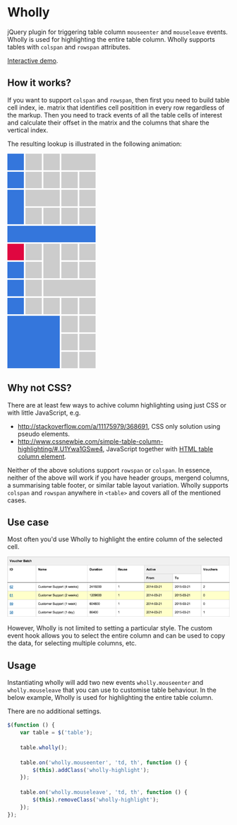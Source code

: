 # Wholly

jQuery plugin for triggering table column `mouseenter` and `mouseleave` events. Wholly is used for highlighting the entire table column. Wholly supports tables with `colspan` and `rowspan` attributes.

[Interactive demo](http://gajus.com/wholly/demo/).

## How it works?

If you want to support `colspan` and `rowspan`, then first you need to build table cell index, ie. matrix that identifies cell positition in every row regardless of the markup. Then you need to track events of all the table cells of interest and calculate their offset in the matrix and the columns that share the vertical index.

The resulting lookup is illustrated in the following animation:

![Wholly highlighting](docs/static/image/wholly.gif)

## Why not CSS?

There are at least few ways to achive column highlighting using just CSS or with little JavaScript, e.g.

* http://stackoverflow.com/a/11175979/368691, CSS only solution using pseudo elements.
* http://www.cssnewbie.com/simple-table-column-highlighting/#.U1Ywa1GSwe4, JavaScript together with [HTML table column element](https://developer.mozilla.org/en-US/docs/Web/HTML/Element/col).

Neither of the above solutions support `rowspan` or `colspan`. In essence, neither of the above will work if you have header groups, mergend columns, a summarising table footer, or similar table layout variation. Wholly supports `colspan` and `rowspan` anywhere in `<table>` and covers all of the mentioned cases.

## Use case

Most often you'd use Wholly to highlight the entire column of the selected cell.

![Table using Wholly](docs/static/image/example-use-case.png)

However, Wholly is not limited to setting a particular style. The custom event hook allows you to select the entire column and can be used to copy the data, for selecting multiple columns, etc.

## Usage

Instantiating wholly will add two new events `wholly.mouseenter` and `wholly.mouseleave` that you can use to customise table behaviour. In the below example, Wholly is used for highlighting the entire table column.

There are no additional settings.

```js
$(function () {
    var table = $('table');

    table.wholly();

    table.on('wholly.mouseenter', 'td, th', function () {
        $(this).addClass('wholly-highlight');
    });

    table.on('wholly.mouseleave', 'td, th', function () {
        $(this).removeClass('wholly-highlight');
    });
});
```